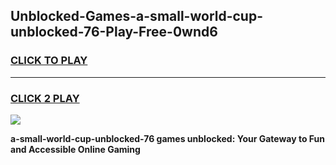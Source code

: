 
## Unblocked-Games-a-small-world-cup-unblocked-76-Play-Free-0wnd6
<h3>
<a href="https://premium76.site?title=a-small-world-cup-unblocked-76&ref=23A">CLICK TO PLAY</a></h3>
<hr>

<h3>
<a href="https://premium76.site?title=a-small-world-cup-unblocked-76&ref=23A">CLICK 2 PLAY</a>
  
</h3>

<a href="https://premium76.site?title=a-small-world-cup-unblocked-76&ref=23A"><img src="https://clearcache.store/games.png"></a>


**a-small-world-cup-unblocked-76 games unblocked: Your Gateway to Fun and Accessible Online Gaming**
